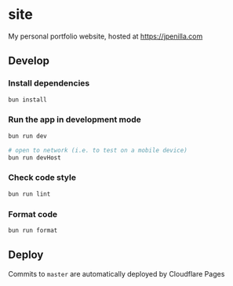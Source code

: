 # site

My personal portfolio website, hosted at https://jpenilla.com

## Develop

### Install dependencies

```bash
bun install
```

### Run the app in development mode

```bash
bun run dev

# open to network (i.e. to test on a mobile device)
bun run devHost
```

### Check code style

```bash
bun run lint
```

### Format code

```bash
bun run format
```

## Deploy

Commits to `master` are automatically deployed by Cloudflare Pages
